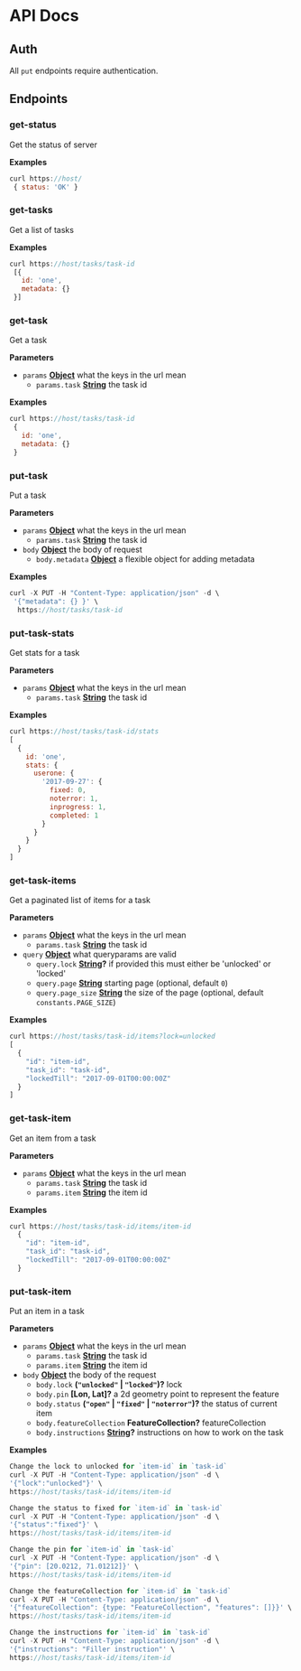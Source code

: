 # API Docs

## Auth

All `put` endpoints require authentication.

## Endpoints

<!-- Generated by documentation.js. Update this documentation by updating the source code. -->

### get-status

Get the status of server

**Examples**

```javascript
curl https://host/
 { status: 'OK' }
```

### get-tasks

Get a list of tasks

**Examples**

```javascript
curl https://host/tasks/task-id
 [{
   id: 'one',
   metadata: {}
 }]
```

### get-task

Get a task

**Parameters**

-   `params` **[Object](https://developer.mozilla.org/en-US/docs/Web/JavaScript/Reference/Global_Objects/Object)** what the keys in the url mean
    -   `params.task` **[String](https://developer.mozilla.org/en-US/docs/Web/JavaScript/Reference/Global_Objects/String)** the task id

**Examples**

```javascript
curl https://host/tasks/task-id
 {
   id: 'one',
   metadata: {}
 }
```

### put-task

Put a task

**Parameters**

-   `params` **[Object](https://developer.mozilla.org/en-US/docs/Web/JavaScript/Reference/Global_Objects/Object)** what the keys in the url mean
    -   `params.task` **[String](https://developer.mozilla.org/en-US/docs/Web/JavaScript/Reference/Global_Objects/String)** the task id
-   `body` **[Object](https://developer.mozilla.org/en-US/docs/Web/JavaScript/Reference/Global_Objects/Object)** the body of request
    -   `body.metadata` **[Object](https://developer.mozilla.org/en-US/docs/Web/JavaScript/Reference/Global_Objects/Object)** a flexible object for adding metadata

**Examples**

```javascript
curl -X PUT -H "Content-Type: application/json" -d \
 '{"metadata": {} }' \
  https://host/tasks/task-id
```

### put-task-stats

Get stats for a task

**Parameters**

-   `params` **[Object](https://developer.mozilla.org/en-US/docs/Web/JavaScript/Reference/Global_Objects/Object)** what the keys in the url mean
    -   `params.task` **[String](https://developer.mozilla.org/en-US/docs/Web/JavaScript/Reference/Global_Objects/String)** the task id

**Examples**

```javascript
curl https://host/tasks/task-id/stats
[
  {
    id: 'one',
    stats: {
      userone: {
        '2017-09-27': {
          fixed: 0,
          noterror: 1,
          inprogress: 1,
          completed: 1
        }
      }
    }
  }
]
```

### get-task-items

Get a paginated list of items for a task

**Parameters**

-   `params` **[Object](https://developer.mozilla.org/en-US/docs/Web/JavaScript/Reference/Global_Objects/Object)** what the keys in the url mean
    -   `params.task` **[String](https://developer.mozilla.org/en-US/docs/Web/JavaScript/Reference/Global_Objects/String)** the task id
-   `query` **[Object](https://developer.mozilla.org/en-US/docs/Web/JavaScript/Reference/Global_Objects/Object)** what queryparams are valid
    -   `query.lock` **[String](https://developer.mozilla.org/en-US/docs/Web/JavaScript/Reference/Global_Objects/String)?** if provided this must either be 'unlocked' or 'locked'
    -   `query.page` **[String](https://developer.mozilla.org/en-US/docs/Web/JavaScript/Reference/Global_Objects/String)** starting page (optional, default `0`)
    -   `query.page_size` **[String](https://developer.mozilla.org/en-US/docs/Web/JavaScript/Reference/Global_Objects/String)** the size of the page (optional, default `constants.PAGE_SIZE`)

**Examples**

```javascript
curl https://host/tasks/task-id/items?lock=unlocked
[
  {
    "id": "item-id",
    "task_id": "task-id",
    "lockedTill": "2017-09-01T00:00:00Z"
  }
]
```

### get-task-item

Get an item from a task

**Parameters**

-   `params` **[Object](https://developer.mozilla.org/en-US/docs/Web/JavaScript/Reference/Global_Objects/Object)** what the keys in the url mean
    -   `params.task` **[String](https://developer.mozilla.org/en-US/docs/Web/JavaScript/Reference/Global_Objects/String)** the task id
    -   `params.item` **[String](https://developer.mozilla.org/en-US/docs/Web/JavaScript/Reference/Global_Objects/String)** the item id

**Examples**

```javascript
curl https://host/tasks/task-id/items/item-id
  {
    "id": "item-id",
    "task_id": "task-id",
    "lockedTill": "2017-09-01T00:00:00Z"
  }
```

### put-task-item

Put an item in a task

**Parameters**

-   `params` **[Object](https://developer.mozilla.org/en-US/docs/Web/JavaScript/Reference/Global_Objects/Object)** what the keys in the url mean
    -   `params.task` **[String](https://developer.mozilla.org/en-US/docs/Web/JavaScript/Reference/Global_Objects/String)** the task id
    -   `params.item` **[String](https://developer.mozilla.org/en-US/docs/Web/JavaScript/Reference/Global_Objects/String)** the item id
-   `body` **[Object](https://developer.mozilla.org/en-US/docs/Web/JavaScript/Reference/Global_Objects/Object)** the body of the request
    -   `body.lock` **(`"unlocked"` \| `"locked"`)?** lock
    -   `body.pin` **\[Lon, Lat]?** a 2d geometry point to represent the feature
    -   `body.status` **(`"open"` \| `"fixed"` \| `"noterror"`)?** the status of current item
    -   `body.featureCollection` **FeatureCollection?** featureCollection
    -   `body.instructions` **[String](https://developer.mozilla.org/en-US/docs/Web/JavaScript/Reference/Global_Objects/String)?** instructions on how to work on the task

**Examples**

```javascript
Change the lock to unlocked for `item-id` in `task-id`
curl -X PUT -H "Content-Type: application/json" -d \
'{"lock":"unlocked"}' \
https://host/tasks/task-id/items/item-id
```

```javascript
Change the status to fixed for `item-id` in `task-id`
curl -X PUT -H "Content-Type: application/json" -d \
'{"status":"fixed"}' \
https://host/tasks/task-id/items/item-id
```

```javascript
Change the pin for `item-id` in `task-id`
curl -X PUT -H "Content-Type: application/json" -d \
'{"pin": [20.0212, 71.01212]}' \
https://host/tasks/task-id/items/item-id
```

```javascript
Change the featureCollection for `item-id` in `task-id`
curl -X PUT -H "Content-Type: application/json" -d \
'{"featureCollection": {type: "FeatureCollection", "features": []}}' \
https://host/tasks/task-id/items/item-id
```

```javascript
Change the instructions for `item-id` in `task-id`
curl -X PUT -H "Content-Type: application/json" -d \
'{"instructions": "Filler instruction"' \
https://host/tasks/task-id/items/item-id
```
